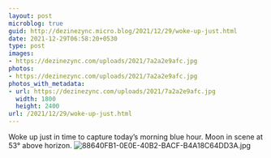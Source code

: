 ```yaml
---
layout: post
microblog: true
guid: http://dezinezync.micro.blog/2021/12/29/woke-up-just.html
date: 2021-12-29T06:58:20+0530
type: post
images:
- https://dezinezync.com/uploads/2021/7a2a2e9afc.jpg
photos:
- https://dezinezync.com/uploads/2021/7a2a2e9afc.jpg
photos_with_metadata:
- url: https://dezinezync.com/uploads/2021/7a2a2e9afc.jpg
  width: 1800
  height: 2400
url: /2021/12/29/woke-up-just.html
---
```

Woke up just in time to capture today’s morning blue hour. Moon in scene at 53° above horizon. 
![88640FB1-0E0E-40B2-BACF-B4A18C64DD3A.jpg](https://dezinezync.com/uploads/2021/7a2a2e9afc.jpg)
